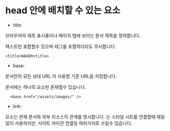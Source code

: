 head 안에 배치할 수 있는 요소
=============================
+ title:
  
브라우저의 제목 표시줄이나 페이지 탭에 보이는 문서 제목을 정의합니다.

텍스트만 포함할수 있으며 태그를 포함하더라도 무시합니다.

    <title>NAVER<title>

  + base:
    
  문서안의 모든 상대 URL 이 사용할 기준 URL을 지정합니다. 
  
  문서에는 하나의 <base> 요소만 존재할수 있습니다.

      <base href="/assets/images/" />

  + link:

  요소는 현재 문서와 외부 리소스의 관계를 명시합니다. <link>는 스타일 시트를 연결할때 제일 많이 사용하지만, 사이트 아이콘 연결등 여러가지로 쓰일수 있습니다. 
